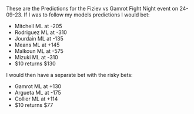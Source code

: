 These are the Predictions for the Fiziev vs Gamrot Fight Night event on 24-09-23.
If I was to follow my models predictions I would bet:
- Mitchell ML at -205
- Rodriguez ML at -310
- Jourdain ML at -135
- Means ML at +145
- Malkoun ML at -575
- Mizuki ML at -310
- $10 returns $130

I would then have a separate bet with the risky bets:
- Gamrot ML at +130
- Argueta ML at -175
- Collier ML at +114
- $10 returns $77
